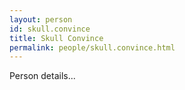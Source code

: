```yaml
---
layout: person
id: skull.convince
title: Skull Convince
permalink: people/skull.convince.html
---
```


Person details...
